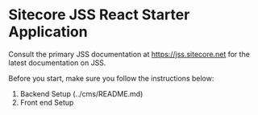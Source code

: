 # Sitecore JSS React Starter Application

Consult the primary JSS documentation at https://jss.sitecore.net for the latest documentation on JSS.

Before you start, make sure you follow the instructions below:

1. Backend Setup (../cms/README.md)
2. Front end Setup

